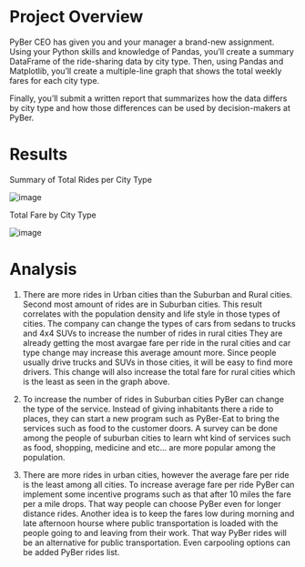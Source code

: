 # Project Overview
PyBer CEO has given you and your manager a brand-new assignment. Using your Python skills and knowledge of Pandas, you’ll create a summary DataFrame of the ride-sharing data by city type. Then, using Pandas and Matplotlib, you’ll create a multiple-line graph that shows the total weekly fares for each city type.

Finally, you’ll submit a written report that summarizes how the data differs by city type and how those differences can be used by decision-makers at PyBer.

# Results
Summary of Total Rides per City Type 

![image](https://user-images.githubusercontent.com/96134924/168345629-7522470d-a1fb-4650-ae4e-bbf321051bad.png)

Total Fare by City Type

![image](https://user-images.githubusercontent.com/96134924/168345847-20f3d231-e119-4a34-b02b-7df3fb7c66e6.png)

# Analysis

1) There are more rides in Urban cities than the Suburban and Rural cities. Second most amount of rides are in Suburban cities. This result correlates with the population density and life style in those types of cities. The company can change the types of cars from sedans to trucks and 4x4 SUVs to increase the number of rides in rural cities They are already getting the most avargae fare per ride in the rural cities and car type change may increase this average amount more. Since people usually drive trucks and SUVs in those cities, it will be easy to find more drivers. This change will also increase the total fare for rural cities which is the least as seen in the graph above.
 
2) To increase the number of rides in Suburban cities PyBer can change the type of the service. Instead of giving inhabitants there a ride to places, they can start a new program such as PyBer-Eat to bring the services such as food to the customer doors. A survey can be done among the people of suburban cities to learn wht kind of services such as food, shopping, medicine and etc... are more popular among the population.

3) There are more rides in urban cities, however the average fare per ride is the least among all cities. To increase average fare per ride PyBer can implement some incentive programs such as that after 10 miles the fare per a mile drops. That way people can choose PyBer even for longer distance rides. Another idea is to keep the fares low during morning and late afternoon hourse where public transportation is loaded with the people going to and leaving from their work. That way PyBer rides will be an alternative for public transportation. Even carpooling options can be added PyBer rides list.          
